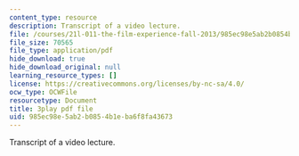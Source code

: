 ```yaml
---
content_type: resource
description: Transcript of a video lecture.
file: /courses/21l-011-the-film-experience-fall-2013/985ec98e5ab2b0854b1eba6f8fa43673_wAojFJTmsxE.pdf
file_size: 70565
file_type: application/pdf
hide_download: true
hide_download_original: null
learning_resource_types: []
license: https://creativecommons.org/licenses/by-nc-sa/4.0/
ocw_type: OCWFile
resourcetype: Document
title: 3play pdf file
uid: 985ec98e-5ab2-b085-4b1e-ba6f8fa43673
---
```

Transcript of a video lecture.